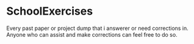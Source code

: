 # SchoolExercises
Every past paper or project dump that i answerer or need corrections in. Anyone who can assist and make corrections can feel free to do so.
